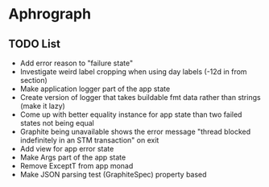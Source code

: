 # Aphrograph

## TODO List

* Add error reason to "failure state"
* Investigate weird label cropping when using day labels (-12d in from section)
* Make application logger part of the app state
* Create version of logger that takes buildable fmt data rather than strings (make it lazy)
* Come up with better equality instance for app state than two failed states not being equal
* Graphite being unavailable shows the error message "thread blocked indefinitely in an STM transaction" on exit
* Add view for app error state 
* Make Args part of the app state
* Remove ExceptT from app monad
* Make JSON parsing test (GraphiteSpec) property based

